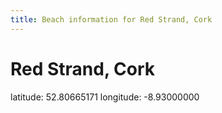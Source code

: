 ```yaml
---
title: Beach information for Red Strand, Cork
---
```

# Red Strand, Cork 

<div class="location-info">latitude: 52.80665171 longitude: -8.93000000</div>
<div id="met-eireann-warnings" onload="get_met_eireann_warnings(EI04)"></div>
<div></div>
